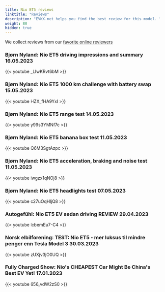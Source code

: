 ```yaml
---
title: Nio ET5 reviews
linktitle: "Reviews"
description: "EVKX.net helps you find the best review for this model. "
weight: 80
hidden: true
---
```

<object class="img-fluid" type="image/svg+xml" data="../modelnavigation.svg"></object>
We collect reviews from our [favorite online reviewers](/guides/evreviewers/)

### Bjørn Nyland: Nio ET5 driving impressions and summary 16.05.2023

{{< youtube _LIwKRvt6bM >}}

### Bjørn Nyland: Nio ET5 1000 km challenge with battery swap 15.05.2023

{{< youtube HZX_fHA9YxI >}}

### Bjørn Nyland: Nio ET5 range test 14.05.2023

{{< youtube y99s3YMNf7c >}}

### Bjørn Nyland: Nio ET5 banana box test 11.05.2023

{{< youtube Q6M3SgtAzpc >}}

### Bjørn Nyland: Nio ET5 acceleration, braking and noise test 11.05.2023

{{< youtube iwgzx1qNOj8 >}}

### Bjørn Nyland: Nio ET5 headlights test 07.05.2023

{{< youtube c27uOqHIjQ8 >}}

### Autogefühl: Nio ET5 EV sedan driving REVIEW 29.04.2023

{{< youtube lcbemEu7-C4 >}}

### Norsk elbilforening: TEST: Nio ET5 - mer luksus til mindre penger enn Tesla Model 3 30.03.2023

{{< youtube zUXjv3jO0UQ >}}

### Fully Charged Show: Nio's CHEAPEST Car Might Be China's Best EV Yet! 17.01.2023

{{< youtube 656_vdW2zS0 >}}

